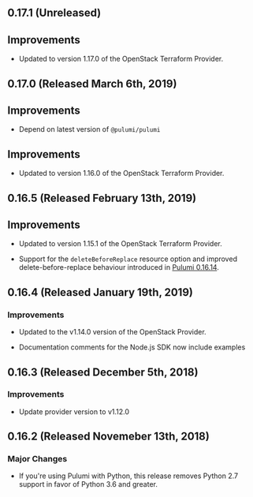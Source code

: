 ## 0.17.1 (Unreleased)

## Improvements

- Updated to version 1.17.0 of the OpenStack Terraform Provider.

## 0.17.0 (Released March 6th, 2019)

## Improvements

- Depend on latest version of `@pulumi/pulumi`

## Improvements

- Updated to version 1.16.0 of the OpenStack Terraform Provider.

## 0.16.5 (Released February 13th, 2019)

## Improvements

- Updated to version 1.15.1 of the OpenStack Terraform Provider.

- Support for the `deleteBeforeReplace` resource option and improved
  delete-before-replace behaviour introduced in [Pulumi
  0.16.14](https://github.com/pulumi/pulumi/blob/master/CHANGELOG.md#01614-released-january-31st-2019).

## 0.16.4 (Released January 19th, 2019)

### Improvements

- Updated to the v1.14.0 version of the OpenStack Provider.

- Documentation comments for the Node.js SDK now include examples

## 0.16.3 (Released December 5th, 2018)

### Improvements

- Update provider version to v1.12.0

## 0.16.2 (Released Novemeber 13th, 2018)

### Major Changes

- If you're using Pulumi with Python, this release removes Python 2.7 support in favor of Python 3.6 and greater.
